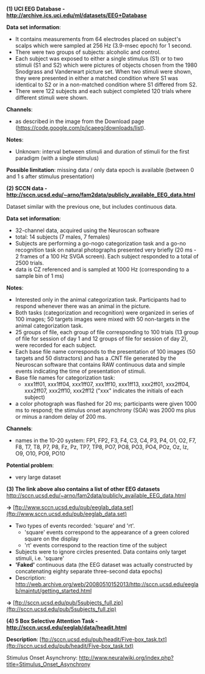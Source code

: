 **(1) UCI EEG Database - http://archive.ics.uci.edu/ml/datasets/EEG+Database**

**Data set information**:

  * It contains measurements from 64 electrodes placed on subject's scalps which were sampled at 256 Hz (3.9-msec epoch) for 1 second.
  * There were two groups of subjects: alcoholic and control.
  * Each subject was exposed to either a single stimulus (S1) or to two stimuli (S1 and S2) which were pictures of objects chosen from the 1980 Snodgrass and Vanderwart picture set. When two stimuli were shown, they were presented in either a matched condition where S1 was identical to S2 or in a non-matched condition where S1 differed from S2.
  * There were 122 subjects and each subject completed 120 trials where different stimuli were shown.

**Channels**:
  * as described in the image from the Download page (https://code.google.com/p/icaeeg/downloads/list).

**Notes**:

  * Unknown: interval between stimuli and duration of stimuli for the first paradigm (with a single stimulus)

**Possible limitation**: missing data / only data epoch is available (between 0 and 1 s after stimulus presentation)

**(2) SCCN data - http://sccn.ucsd.edu/~arno/fam2data/publicly_available_EEG_data.html**

Dataset similar with the previous one, but includes continuous data.

**Data set information**:
  * 32-channel data, acquired using the Neuroscan software
  * total: 14 subjects (7 males, 7 females)
  * Subjects are performing a go-nogo categorization task and a go-no recognition task on natural photographs presented very briefly (20 ms - 2 frames of a 100 Hz SVGA screen). Each subject responded to a total of 2500 trials.
  * data is CZ referenced and is sampled at 1000 Hz (corresponding to a sample bin of 1 ms)

**Notes**:
  * Interested only in the animal categorization task. Participants had to respond whenever there was an animal in the picture.
  * Both tasks (categorization and recognition) were organized in series of 100 images; 50 targets images were mixed with 50 non-targets in the animal categorization task.
  * 25 groups of file, each group of file corresponding to 100 trials (13 group of file for session of day 1 and 12 groups of file for session of day 2), were recorded for each subject.
  * Each base file name corresponds to the presentation of 100 images (50 targets and 50 distractors) and has a .CNT file generated by the Neuroscan software that contains RAW continuous data and simple events indicating the time of presentation of stimuli.
  * Base file names for categorization task:
    * xxx1ff01, xxx1ff04, xxx1ff07, xxx1ff10, xxx1ff13, xxx2ff01, xxx2ff04, xxx2ff07, xxx2ff10, xxx2ff12 ("xxx" indicates the initials of each subject)
  * a color photograph was flashed for 20 ms; participants were given 1000 ms to respond; the stimulus onset asynchrony (SOA) was 2000 ms plus or minus a random delay of 200 ms.

**Channels**:
  * names in the 10-20 system: FP1, FP2, F3, F4, C3, C4, P3, P4, O1, O2, F7, F8, T7, T8, P7, P8, Fz, Pz, TP7, TP8, PO7, PO8, PO3, PO4, POz, Oz, Iz, O9, O10, PO9, PO10

**Potential problem**:
  * very large dataset

**(3) The link above also contains a list of other EEG datasets**
http://sccn.ucsd.edu/~arno/fam2data/publicly_available_EEG_data.html

**->** [ftp://www.sccn.ucsd.edu/pub/eeglab_data.set](ftp://www.sccn.ucsd.edu/pub/eeglab_data.set)
  * Two types of events recorded: 'square' and 'rt'.
    * 'square' events correspond to the appearance of a green colored square on the display
    * 'rt' events correspond to the reaction time of the subject
  * Subjects were to ignore circles presented. Data contains only target stimuli, i.e. 'square'
  * **'Faked'** continuous data (the EEG dataset was actually constructed by concatenating eighty separate three-second data epochs)
  * Description: http://web.archive.org/web/20080510152013/http://sccn.ucsd.edu/eeglab/maintut/getting_started.html

**->** [ftp://sccn.ucsd.edu/pub/5subjects_full.zip](ftp://sccn.ucsd.edu/pub/5subjects_full.zip)

**(4) 5 Box Selective Attention Task - http://sccn.ucsd.edu/eeglab/data/headit.html**

**Description**: [ftp://sccn.ucsd.edu/pub/headit/Five-box_task.txt](ftp://sccn.ucsd.edu/pub/headit/Five-box_task.txt)

Stimulus Onset Asynchrony: http://www.neuralwiki.org/index.php?title=Stimulus_Onset_Asynchrony